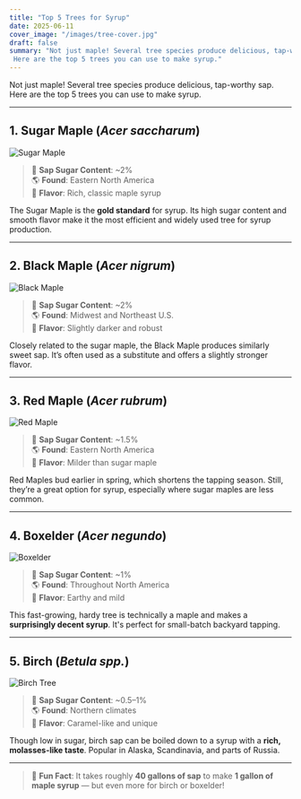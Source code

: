 ```yaml
---
title: "Top 5 Trees for Syrup"
date: 2025-06-11
cover_image: "/images/tree-cover.jpg"
draft: false
summary: "Not just maple! Several tree species produce delicious, tap-worthy sap.  
 Here are the top 5 trees you can use to make syrup."
---
```


Not just maple! Several tree species produce delicious, tap-worthy sap.  
Here are the top 5 trees you can use to make syrup.

---

## 1. Sugar Maple (_Acer saccharum_)

![Sugar Maple](/images/tree01.jpg)

> 🍁 **Sap Sugar Content**: ~2%  
> 🌎 **Found**: Eastern North America  
> 🧴 **Flavor**: Rich, classic maple syrup

The Sugar Maple is the **gold standard** for syrup. Its high sugar content and smooth flavor make it the most efficient and widely used tree for syrup production.

---

## 2. Black Maple (_Acer nigrum_)

![Black Maple](/images/tree02.jpg)

> 🍁 **Sap Sugar Content**: ~2%  
> 🌎 **Found**: Midwest and Northeast U.S.  
> 🧴 **Flavor**: Slightly darker and robust

Closely related to the sugar maple, the Black Maple produces similarly sweet sap. It’s often used as a substitute and offers a slightly stronger flavor.

---

## 3. Red Maple (_Acer rubrum_)

![Red Maple](/images/tree03.jpg)

> 🍁 **Sap Sugar Content**: ~1.5%  
> 🌎 **Found**: Eastern North America  
> 🧴 **Flavor**: Milder than sugar maple

Red Maples bud earlier in spring, which shortens the tapping season. Still, they’re a great option for syrup, especially where sugar maples are less common.

---

## 4. Boxelder (_Acer negundo_)

![Boxelder](/images/tree04.jpg)

> 🍁 **Sap Sugar Content**: ~1%  
> 🌎 **Found**: Throughout North America  
> 🧴 **Flavor**: Earthy and mild

This fast-growing, hardy tree is technically a maple and makes a **surprisingly decent syrup**. It's perfect for small-batch backyard tapping.

---

## 5. Birch (_Betula spp._)

![Birch Tree](/images/tree05.jpg)

> 🍁 **Sap Sugar Content**: ~0.5–1%  
> 🌎 **Found**: Northern climates  
> 🧴 **Flavor**: Caramel-like and unique

Though low in sugar, birch sap can be boiled down to a syrup with a **rich, molasses-like taste**. Popular in Alaska, Scandinavia, and parts of Russia.

---

> 🌳 **Fun Fact**: It takes roughly **40 gallons of sap** to make **1 gallon of maple syrup** — but even more for birch or boxelder!
